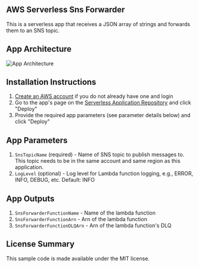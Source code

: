 ## AWS Serverless Sns Forwarder

This is a serverless app that receives a JSON array of strings and forwards them to an SNS topic.

## App Architecture

![App Architecture](https://github.com/awslabs/aws-serverless-sns-forwarder/raw/master/images/sns-forwarder.png)

## Installation Instructions

1. [Create an AWS account](https://portal.aws.amazon.com/gp/aws/developer/registration/index.html) if you do not already have one and login
1. Go to the app's page on the [Serverless Application Repository](TODO) and click "Deploy"
1. Provide the required app parameters (see parameter details below) and click "Deploy"

## App Parameters

1. `SnsTopicName` (required) - Name of SNS topic to publish messages to. This topic needs to be in the same account and same region as this application.
1. `LogLevel` (optional) - Log level for Lambda function logging, e.g., ERROR, INFO, DEBUG, etc. Default: INFO

## App Outputs

1. `SnsForwarderFunctionName` - Name of the lambda function
1. `SnsForwarderFunctionArn` - Arn of the lambda function
1. `SnsForwarderFunctionDLQArn` - Arn of the lambda function's DLQ

## License Summary

This sample code is made available under the MIT license. 
